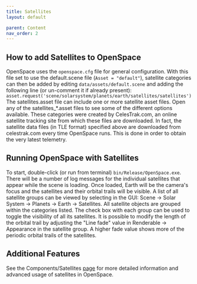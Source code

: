 ```yaml
---
title: Satellites
layout: default

parent: Content
nav_order: 2
---
```


## How to add Satellites to OpenSpace
OpenSpace uses the `openspace.cfg` file for general configuration. With this file set to use the default.scene file (`Asset = "default"`), satellite categories can then be added by editing `data/assets/default.scene` and adding the following line (or un-comment it if already present):
`asset.request('scene/solarsystem/planets/earth/satellites/satellites')`
The satellites.asset file can include one or more satellite asset files. Open any of the satellites\_\*.asset files to see some of the different options available. These categories were created by CelesTrak.com, an online satellite tracking site from which these files are downloaded. In fact, the satellite data files (in TLE format) specified above are downloaded from celestrak.com every time OpenSpace runs. This is done in order to obtain the very latest telemetry.

## Running OpenSpace with Satellites
To start, double-click (or run from terminal) `bin/Release/OpenSpace.exe`. There will be a number of log messages for the individual satellites that appear while the scene is loading. Once loaded, Earth will be the camera's focus and the satellites and their orbital trails will be visible.
A list of all satellite groups can be viewed by selecting in the GUI: Scene -> Solar System -> Planets -> Earth -> Satellites. All satellite objects are grouped within the categories listed. The check box with each group can be used to toggle the visibility of all its satellites.
It is possible to modify the length of the orbital trail by adjusting the "Line fade" value in Renderable -> Appearance in the satellite group. A higher fade value shows more of the periodic orbital trails of the satellites.

## Additional Features
See the Components/Satellites [page](../../components/satellites.md) for more detailed information and advanced usage of satellites in OpenSpace.
